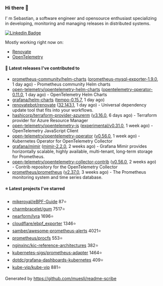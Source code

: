 ### Hi there 👋

I’ m Sebastian, a software engineer and opensource enthusiast specializing in developing, monitoring and managing releases in distributed systems.

[![Linkedin Badge](https://img.shields.io/badge/-LinkedIn-blue?style=flat&logo=Linkedin&logoColor=white&link=https://www.linkedin.com/in/sebastian-poxhofer/)](https://www.linkedin.com/in/sebastian-poxhofer/)

Mostly working right now on:
- [Renovate](https://github.com/renovatebot/renovate)
- [OpenTelemetry](https://github.com/open-telemetry)



#### 🚀 Latest releases I've contributed to

- [prometheus-community/helm-charts](https://github.com/prometheus-community/helm-charts) ([prometheus-mysql-exporter-1.9.0](https://github.com/prometheus-community/helm-charts/releases/tag/prometheus-mysql-exporter-1.9.0), 1 day ago) - Prometheus community Helm charts
- [open-telemetry/opentelemetry-helm-charts](https://github.com/open-telemetry/opentelemetry-helm-charts) ([opentelemetry-operator-0.11.0](https://github.com/open-telemetry/opentelemetry-helm-charts/releases/tag/opentelemetry-operator-0.11.0), 1 day ago) - OpenTelemetry Helm Charts
- [grafana/helm-charts](https://github.com/grafana/helm-charts) ([tempo-0.15.7](https://github.com/grafana/helm-charts/releases/tag/tempo-0.15.7), 1 day ago)
- [renovatebot/renovate](https://github.com/renovatebot/renovate) ([32.143.1](https://github.com/renovatebot/renovate/releases/tag/32.143.1), 1 day ago) - Universal dependency update tool that fits into your workflows.
- [hashicorp/terraform-provider-azurerm](https://github.com/hashicorp/terraform-provider-azurerm) ([v3.16.0](https://github.com/hashicorp/terraform-provider-azurerm/releases/tag/v3.16.0), 6 days ago) - Terraform provider for Azure Resource Manager
- [open-telemetry/opentelemetry-js](https://github.com/open-telemetry/opentelemetry-js) ([experimental/v0.31.0](https://github.com/open-telemetry/opentelemetry-js/releases/tag/experimental%2Fv0.31.0), 1 week ago) - OpenTelemetry JavaScript Client
- [open-telemetry/opentelemetry-operator](https://github.com/open-telemetry/opentelemetry-operator) ([v0.56.0](https://github.com/open-telemetry/opentelemetry-operator/releases/tag/v0.56.0), 1 week ago) - Kubernetes Operator for OpenTelemetry Collector
- [grafana/mimir](https://github.com/grafana/mimir) ([mimir-2.2.0](https://github.com/grafana/mimir/releases/tag/mimir-2.2.0), 2 weeks ago) - Grafana Mimir provides horizontally scalable, highly available, multi-tenant, long-term storage for Prometheus.
- [open-telemetry/opentelemetry-collector-contrib](https://github.com/open-telemetry/opentelemetry-collector-contrib) ([v0.56.0](https://github.com/open-telemetry/opentelemetry-collector-contrib/releases/tag/v0.56.0), 2 weeks ago) - Contrib repository for the OpenTelemetry Collector
- [prometheus/prometheus](https://github.com/prometheus/prometheus) ([v2.37.0](https://github.com/prometheus/prometheus/releases/tag/v2.37.0), 3 weeks ago) - The Prometheus monitoring system and time series database.

#### ⭐ Latest projects I've starred

- [mikeroyal/eBPF-Guide](https://github.com/mikeroyal/eBPF-Guide) 87⭐
- [charmbracelet/gum](https://github.com/charmbracelet/gum) 7517⭐
- [nearform/lyra](https://github.com/nearform/lyra) 1696⭐
- [cloudflare/ebpf_exporter](https://github.com/cloudflare/ebpf_exporter) 1346⭐
- [samber/awesome-prometheus-alerts](https://github.com/samber/awesome-prometheus-alerts) 4021⭐
- [prometheus/procfs](https://github.com/prometheus/procfs) 553⭐
- [nginxinc/kic-reference-architectures](https://github.com/nginxinc/kic-reference-architectures) 382⭐
- [kubernetes-sigs/prometheus-adapter](https://github.com/kubernetes-sigs/prometheus-adapter) 1464⭐
- [dotdc/grafana-dashboards-kubernetes](https://github.com/dotdc/grafana-dashboards-kubernetes) 409⭐
- [kube-vip/kube-vip](https://github.com/kube-vip/kube-vip) 881⭐



Generated by https://github.com/muesli/readme-scribe
